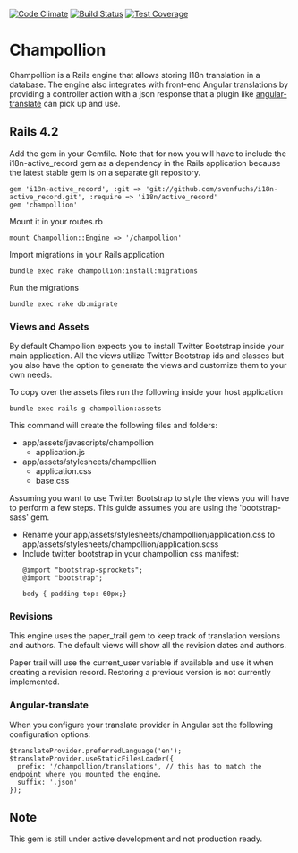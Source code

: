 [![Code Climate](https://codeclimate.com/github/tzumby/champollion/badges/gpa.svg)][codeclimate]
[![Build Status](https://travis-ci.org/tzumby/champollion.svg?branch=master)][travis]
[![Test Coverage](https://codeclimate.com/github/tzumby/champollion/badges/coverage.svg)][codecoverage]

[travis]: https://travis-ci.org/tzumby/champollion
[codeclimate]: https://codeclimate.com/github/tzumby/champollion
[codecoverage]: https://codeclimate.com/github/tzumby/champollion/coverage


# Champollion
Champollion is a Rails engine that allows storing I18n translation in a database. The engine also integrates with front-end Angular translations by providing a controller action with a json response that a plugin like  [angular-translate](https://github.com/angular-translate/angular-translate "Angular Translate")  can pick up and use.

## Rails 4.2

Add the gem in your Gemfile. Note that for now you will have to include the i18n-active_record gem as a dependency in the Rails application because the latest stable gem is on a separate git repository.

```
gem 'i18n-active_record', :git => 'git://github.com/svenfuchs/i18n-active_record.git', :require => 'i18n/active_record'
gem 'champollion'
```

Mount it in your routes.rb

```
mount Champollion::Engine => '/champollion'
```

Import migrations in your Rails application

```
bundle exec rake champollion:install:migrations
```

Run the migrations

```
bundle exec rake db:migrate
```

### Views and Assets
By default Champollion expects you to install Twitter Bootstrap inside your main application. All the views utilize Twitter Bootstrap ids and classes but you also have the option to generate the views and customize them to your own needs. 

To copy over the assets files run the following inside your host application

```
bundle exec rails g champollion:assets
```

This command will create the following files and folders:

* app/assets/javascripts/champollion
  * application.js
* app/assets/stylesheets/champollion
  * application.css
  * base.css

Assuming you want to use Twitter Bootstrap to style the views you will have to perform a few steps. This guide assumes you are using the 'bootstrap-sass' gem. 

* Rename your app/assets/stylesheets/champollion/application.css to app/assets/stylesheets/champollion/application.scss
* Include twitter bootstrap in your champollion css manifest:
  ```
  @import "bootstrap-sprockets";
  @import "bootstrap";
  
  body { padding-top: 60px;}
  ```

### Revisions
This engine uses the paper_trail gem to keep track of translation versions and authors. The default views will show all the revision dates and authors.

Paper trail will use the current_user variable if available and use it when creating a revision record. Restoring a previous version is not currently implemented.

### Angular-translate
When you configure your translate provider in Angular set the following configuration options:

```
$translateProvider.preferredLanguage('en');
$translateProvider.useStaticFilesLoader({
  prefix: '/champollion/translations', // this has to match the endpoint where you mounted the engine.  
  suffix: '.json'    
});
```

## Note
This gem is still under active development and not production ready.
